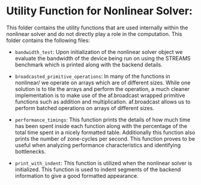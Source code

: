 # Utility Function for Nonlinear Solver:

This folder contains the utility functions that are used internally within the nonlinear solver and do not directly play a role in the computation. This folder contains the following files:

- `bandwidth_test`: Upon initialization of the nonlinear solver object we evaluate the bandwidth of the device being run on using the STREAMS benchmark which is printed along with the backend details.

- `broadcasted_primitive_operations`: In many of the functions in nonlinear/ we operate on arrays which are of different sizes. While one solution is to tile the arrays and perform the operation, a much cleaner implementation is to make use of the af.broadcast wrapped primitive functions such as addition and multiplication. af.broadcast allows us to perform batched operations on arrays of different sizes.

- `performance_timings`: This function prints the details of how much time has been spent inside each function along with the percentage of the total time spent in a nicely formatted table. Additionally this function also prints the number of zone-cycles per second. This function proves to be useful when analyzing performance characteristics and identifying bottlenecks.

- `print_with_indent`: This function is utilized when the nonlinear solver is initialized. This function is used to indent segments of the backend information to give a good formatted appearance.
